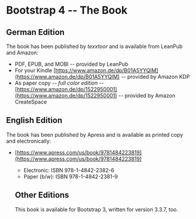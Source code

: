 # Bootstrap 4 -- The Book

## German Edition

The book has been published by *texxtoor* and is available from LeanPub and Amazon:

* PDF, EPUB, and MOBI []() -- provided by LeanPub
* For your Kindle [https://www.amazon.de/dp/B01A5YYQIM](https://www.amazon.de/dp/B01A5YYQIM) -- provided by Amazon KDP
* As paper copy -- _full color edition_ --  [https://www.amazon.de/dp/1522950001](https://www.amazon.de/dp/1522950001) -- provided by Amazon CreateSpace

## English Edition

The book has been published by Apress and is available as printed copy and electronically:

* [https://www.apress.com/us/book/9781484223819](https://www.apress.com/us/book/9781484223819)
  * Electronic: ISBN 978-1-4842-2382-6
  * Paper (b/w): ISBN 978-1-4842-2381-9
  
  ## Other Editions
  
  This book is available for Bootstrap 3, written for version 3.3.7, too.
